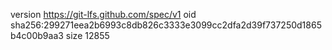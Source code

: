 version https://git-lfs.github.com/spec/v1
oid sha256:299271eea2b6993c8db826c3333e3099cc2dfa2d39f737250d1865b4c00b9aa3
size 12855
